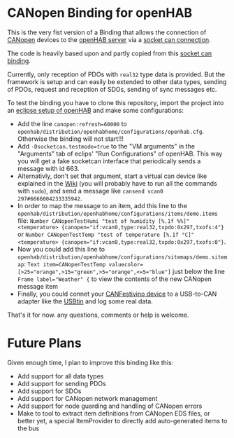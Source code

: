 # CANopen Binding for openHAB
This is the very fist version of a Binding that allows the connection of [CANopen](http://en.wikipedia.org/wiki/CANopen) devices to the [openHAB server](http://www.openhab.org/) via a [socket can connection](http://en.wikipedia.org/wiki/SocketCAN).

The code is heavily based upon and partly copied from this [socket can binding](https://github.com/agriesser/socketcan-binding-lager).

Currently, only reception of PDOs with ```real32``` type data is provided. But the framework is setup and can easily be extended to other data types, sending of PDOs, request and reception of SDOs, sending of sync messages etc.

To test the binding you have to clone this repository, import the project into an [eclipse setup of openHAB](https://github.com/openhab/openhab/wiki/IDE-Setup) and make some configurations:
* Add the line ```canopen:refresh=60000``` to ```openhab/distribution/openhabhome/configurations/openhab.cfg```. Otherwise the binding will not start!!!
* Add ```-Dsocketcan.testmode=true``` to the "VM arguments" in the "Arguments" tab of eclips' "Run Configurations" of openHAB. This way you will get a fake socketcan interface that periodically sends a message with id 663.
* Alternativly, don't set that argument, start a virtual can device like explained in the [Wiki](http://en.wikipedia.org/wiki/SocketCAN#Usage) (you will probably have to run all the commands with ```sudo```), and send a message like ```cansend vcan0 297#6666004233335942```.
* In order to map the message to an item, add this line to the ```openhab/distribution/openhabhome/configurations/items/demo.items``` file: ```Number CANopenTestHumi "test of humidity [%.1f %%]" <temperature> {canopen="if:vcan0,type:real32,txpdo:0x297,txofs:4"}``` or ```Number CANopenTestTemp "test of temperature [%.1f °C]" <temperature> {canopen="if:vcan0,type:real32,txpdo:0x297,txofs:0"}```.
* Now you could add this line to ```openhab/distribution/openhabhome/configurations/sitemaps/demo.sitemap```: ```Text item=CANopenTestTemp valuecolor=[>25="orange",>15="green",>5="orange",<=5="blue"]``` just below the line ```Frame label="Weather" {``` to view the contents of the new CANopen message item
* Finally, you could connet your [CANFestivino device](https://github.com/jgeisler0303/CANFestivino) to a USB-to-CAN adapter like the [USBtin](http://www.fischl.de/usbtin/) and log some real data.

That's it for now. any questions, comments or help is welcome.

# Future Plans
Given enough time, I plan to improve this binding like this:
* Add support for all data types
* Add support for sending PDOs
* Add support for SDOs
* Add support for CANopen network management
* Add support for node guarding and handling of CANopen errors
* Make to tool to extract item definitions from CANopen EDS files, or better yet, a special ItemProvider to directly add auto-generated items to the bus
